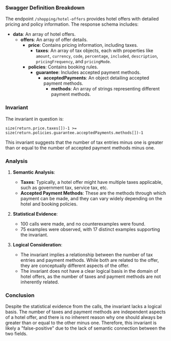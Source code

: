 ### Swagger Definition Breakdown

The endpoint `/shopping/hotel-offers` provides hotel offers with detailed pricing and policy information. The response schema includes:

- **data**: An array of hotel offers.
  - **offers**: An array of offer details.
    - **price**: Contains pricing information, including taxes.
      - **taxes**: An array of tax objects, each with properties like `amount`, `currency`, `code`, `percentage`, `included`, `description`, `pricingFrequency`, and `pricingMode`.
    - **policies**: Contains booking rules.
      - **guarantee**: Includes accepted payment methods.
        - **acceptedPayments**: An object detailing accepted payment methods.
          - **methods**: An array of strings representing different payment methods.

### Invariant

The invariant in question is:

`size(return.price.taxes[])-1 >= size(return.policies.guarantee.acceptedPayments.methods[])-1`

This invariant suggests that the number of tax entries minus one is greater than or equal to the number of accepted payment methods minus one.

### Analysis

1. **Semantic Analysis**:
   - **Taxes**: Typically, a hotel offer might have multiple taxes applicable, such as government tax, service tax, etc.
   - **Accepted Payment Methods**: These are the methods through which payment can be made, and they can vary widely depending on the hotel and booking policies.

2. **Statistical Evidence**:
   - 100 calls were made, and no counterexamples were found.
   - 75 examples were observed, with 17 distinct examples supporting the invariant.

3. **Logical Consideration**:
   - The invariant implies a relationship between the number of tax entries and payment methods. While both are related to the offer, they are conceptually different aspects of the offer.
   - The invariant does not have a clear logical basis in the domain of hotel offers, as the number of taxes and payment methods are not inherently related.

### Conclusion

Despite the statistical evidence from the calls, the invariant lacks a logical basis. The number of taxes and payment methods are independent aspects of a hotel offer, and there is no inherent reason why one should always be greater than or equal to the other minus one. Therefore, this invariant is likely a "false-positive" due to the lack of semantic connection between the two fields.

